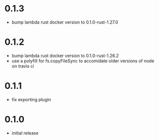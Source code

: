 # 0.1.3

* bump lambda rust docker version to 0.1.0-rust-1.27.0

# 0.1.2

* bump lambda rust docker version to 0.1.0-rust-1.26.2
* use a polyfill for fs.copyFileSync to accomidate older versions of node on travis ci

# 0.1.1

* fix exporting plugin

# 0.1.0

* initial release